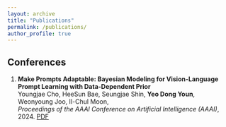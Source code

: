 ```yaml
---
layout: archive
title: "Publications"
permalink: /publications/
author_profile: true
---
```


## Conferences

1. **Make Prompts Adaptable: Bayesian Modeling for Vision-Language Prompt Learning with Data-Dependent Prior**  
   Youngjae Cho, HeeSun Bae, Seungjae Shin, **Yeo Dong Youn**, Weonyoung Joo, Il-Chul Moon,  
   *Proceedings of the AAAI Conference on Artificial Intelligence (AAAI)*, 2024. [PDF](https://ojs.aaai.org/index.php/AAAI/article/view/29037)
